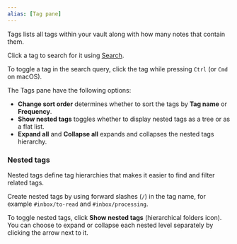 ```yaml
---
alias: [Tag pane]
---
```


Tags lists all tags within your vault along with how many notes that contain them.

Click a tag to search for it using [Search](Search.md).

To toggle a tag in the search query, click the tag while pressing `Ctrl` (or `Cmd` on macOS).

The Tags pane have the following options:

- **Change sort order** determines whether to sort the tags by **Tag name** or **Frequency**.
- **Show nested tags** toggles whether to display nested tags as a tree or as a flat list.
- **Expand all** and **Collapse all** expands and collapses the nested tags hierarchy.

### Nested tags

Nested tags define tag hierarchies that makes it easier to find and filter related tags.

Create nested tags by using forward slashes (`/`) in the tag name, for example  `#inbox/to-read` and `#inbox/processing`.

To toggle nested tags, click **Show nested tags** (hierarchical folders icon). You can choose to expand or collapse each nested level separately by clicking the arrow next to it.
